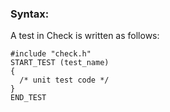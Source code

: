 ### Syntax:
   A test in Check is written as follows:
<pre><code>#include "check.h"
START_TEST (test_name)
{
  /* unit test code */
}
END_TEST</pre></code>
